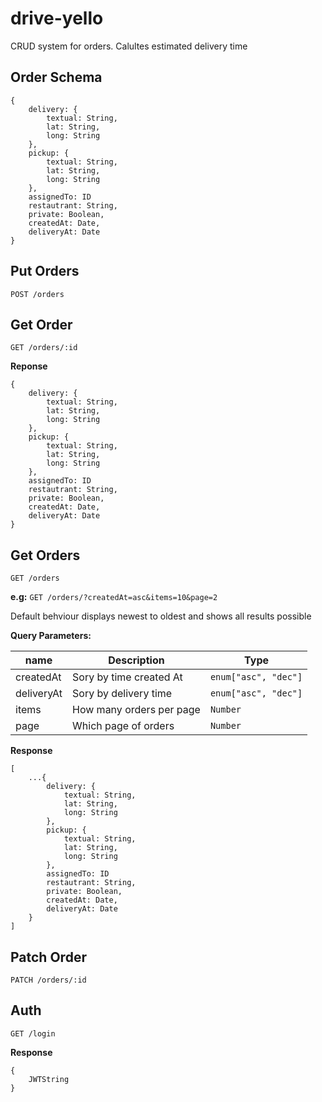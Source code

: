 # drive-yello
CRUD system for orders. Calultes estimated delivery time

## Order Schema
```
{
    delivery: {
        textual: String,
        lat: String,
        long: String
    },
    pickup: {
        textual: String,
        lat: String,
        long: String
    },
    assignedTo: ID
    restautrant: String,
    private: Boolean,
    createdAt: Date,
    deliveryAt: Date
}
```

## Put Orders

`POST /orders`

## Get Order

`GET /orders/:id`

**Reponse**

```
{
    delivery: {
        textual: String,
        lat: String,
        long: String
    },
    pickup: {
        textual: String,
        lat: String,
        long: String
    },
    assignedTo: ID
    restautrant: String,
    private: Boolean,
    createdAt: Date,
    deliveryAt: Date
}
```

## Get Orders

`GET /orders`

**e.g:** `GET /orders/?createdAt=asc&items=10&page=2` 

Default behviour displays newest to oldest and shows all results possible

**Query Parameters:**

| name       | Description | Type|
| --------   | --------    | --------      |
| createdAt  | Sory by time created At     | `enum["asc", "dec"]` |
| deliveryAt | Sory by delivery time       | `enum["asc", "dec"]` |
| items      | How many orders per page    | `Number`            |
| page       | Which page of orders        | `Number`            |

**Response**
```
[
    ...{
        delivery: {
            textual: String,
            lat: String,
            long: String
        },
        pickup: {
            textual: String,
            lat: String,
            long: String
        },
        assignedTo: ID
        restautrant: String,
        private: Boolean,
        createdAt: Date,
        deliveryAt: Date
    }
]
```

## Patch Order

`PATCH /orders/:id`

## Auth

`GET /login`

**Response**
```
{
    JWTString
}
```

